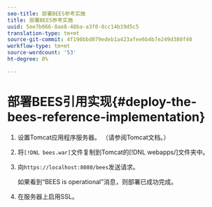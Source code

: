 ```yaml
---
seo-title: 部署BEES参考实施
title: 部署BEES参考实施
uuid: 5ee7b066-8ae8-48ba-a3f0-8cc14b19d5c5
translation-type: tm+mt
source-git-commit: 4f196bbd079edeb1a423afee6b4b7e249d380f40
workflow-type: tm+mt
source-wordcount: '53'
ht-degree: 0%

---
```



# 部署BEES引用实现{#deploy-the-bees-reference-implementation}

1. 设置Tomcat应用程序服务器。 （请参阅Tomcat文档。）
1. 将`[!DNL bees.war]`文件复制到Tomcat的[!DNL webapps/]文件夹中。
1. 向`https://localhost:8080/bees`发送请求。

   如果看到“BEES is operational”消息，则部署已成功完成。
1. 在服务器上启用SSL。
